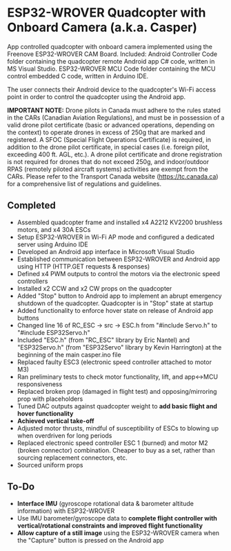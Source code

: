 ESP32-WROVER Quadcopter with Onboard Camera (a.k.a. Casper)
==============================================================================================================================================================================

App controlled quadcopter with onboard camera implemented using the Freenove ESP32-WROVER CAM Board.
Included:
Android Controller Code folder containing the quadcopter remote Android app C# code, written in MS Visual Studio.
ESP32-WROVER MCU Code folder containing the MCU control embedded C code, written in Arduino IDE.

The user connects their Android device to the quadcopter's Wi-Fi access point in order to control the quadcopter using the Android app.

**IMPORTANT NOTE:** Drone pilots in Canada must adhere to the rules stated in the CARs (Canadian Aviation Regulations), and must be in possession of a valid drone pilot certificate (basic or advanced operations, depending on the context) to operate drones in excess of 250g that are marked and registered. A SFOC (Special Flight Operations Certificate) is required, in addition to the drone pilot certificate, in special cases (i.e. foreign pilot, exceeding 400 ft. AGL, etc.). A drone pilot certificate and drone registration is not required for drones that do not exceed 250g, and indoor/outdoor RPAS (remotely piloted aircraft systems) activities are exempt from the CARs. Please refer to the Transport Canada website (https://tc.canada.ca) for a comprehensive list of regulations and guidelines.

Completed
------------------------------------------------------------------------------------------------------------------------------------------------------------------------------
- Assembled quadcopter frame and installed x4 A2212 KV2200 brushless motors, and x4 30A ESCs
- Setup ESP32-WROVER in Wi-Fi AP mode and configured a dedicated server using Arduino IDE
- Developed an Android app interface in Microsoft Visual Studio
- Established communication between ESP32-WROVER and Android app using HTTP (HTTP.GET requests & responses)
- Defined x4 PWM outputs to control the motors via the electronic speed controllers
- Installed x2 CCW and x2 CW props on the quadcopter
- Added "Stop" button to Android app to implement an abrupt emergency shutdown of the quadcopter. Quadcopter is in "Stop" state at startup
- Added functionality to enforce hover state on release of Android app buttons
- Changed line 16 of RC_ESC -> src -> ESC.h from "#include Servo.h" to "#include ESP32Servo.h"
- Included "ESC.h" (from "RC_ESC" library by Eric Nantel) and "ESP32Servo.h" (from "ESP32Servo" library by Kevin Harrington) at the beginning of the main casper.ino file
- Replaced faulty ESC3 (electronic speed controller attached to motor M3)
- Ran preliminary tests to check motor functionality, lift, and app<->MCU responsiveness
- Replaced broken prop (damaged in flight test) and opposing/mirroring prop with placeholders
- Tuned DAC outputs against quadcopter weight to **add basic flight and hover functionality**
- **Achieved vertical take-off**
- Adjusted motor thrusts, mindful of susceptibility of ESCs to blowing up when overdriven for long periods
- Replaced electronic speed controller ESC 1 (burned) and motor M2 (broken connector) combination. Cheaper to buy as a set, rather than sourcing replacement connectors, etc.
- Sourced uniform props

To-Do
------------------------------------------------------------------------------------------------------------------------------------------------------------------------------
- **Interface IMU** (gyroscope rotational data & barometer altitude information) with ESP32-WROVER
- Use IMU barometer/gyroscope data to **complete flight controller with vertical/rotational constraints and improved flight functionality**
- **Allow capture of a still image** using the ESP32-WROVER camera when the "Capture" button is pressed on the Android app
